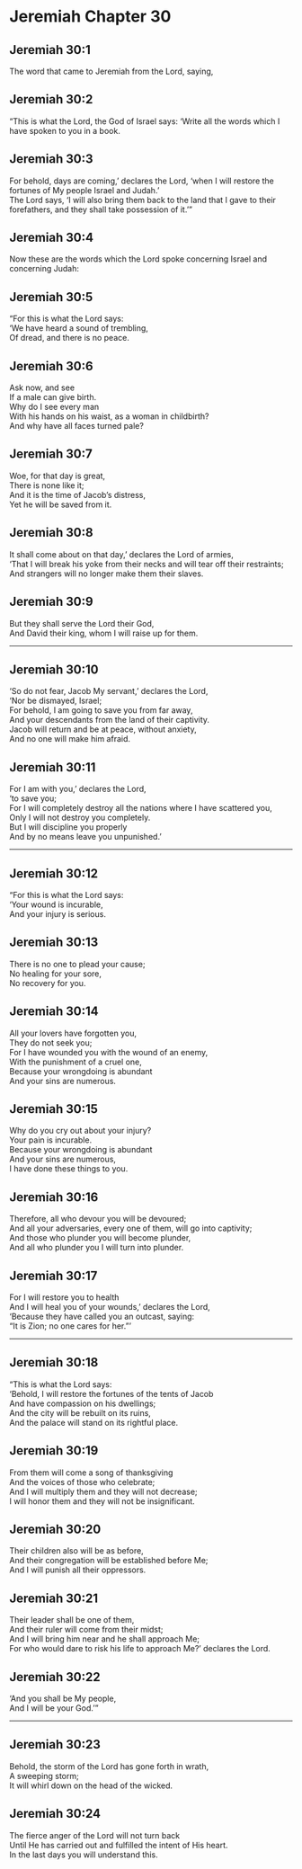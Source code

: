 # Jeremiah Chapter 30

## Jeremiah 30:1  
The word that came to Jeremiah from the Lord, saying,

## Jeremiah 30:2  
“This is what the Lord, the God of Israel says: ‘Write all the words which I have spoken to you in a book.

## Jeremiah 30:3  
For behold, days are coming,’ declares the Lord, ‘when I will restore the fortunes of My people Israel and Judah.’  
The Lord says, ‘I will also bring them back to the land that I gave to their forefathers, and they shall take possession of it.’”

## Jeremiah 30:4  
Now these are the words which the Lord spoke concerning Israel and concerning Judah:

## Jeremiah 30:5  
“For this is what the Lord says:  
‘We have heard a sound of trembling,  
Of dread, and there is no peace.

## Jeremiah 30:6  
Ask now, and see  
If a male can give birth.  
Why do I see every man  
With his hands on his waist, as a woman in childbirth?  
And why have all faces turned pale?

## Jeremiah 30:7  
Woe, for that day is great,  
There is none like it;  
And it is the time of Jacob’s distress,  
Yet he will be saved from it.

## Jeremiah 30:8  
It shall come about on that day,’ declares the Lord of armies,  
‘That I will break his yoke from their necks and will tear off their restraints;  
And strangers will no longer make them their slaves.

## Jeremiah 30:9  
But they shall serve the Lord their God,  
And David their king, whom I will raise up for them.

---

## Jeremiah 30:10  
‘So do not fear, Jacob My servant,’ declares the Lord,  
‘Nor be dismayed, Israel;  
For behold, I am going to save you from far away,  
And your descendants from the land of their captivity.  
Jacob will return and be at peace, without anxiety,  
And no one will make him afraid.

## Jeremiah 30:11  
For I am with you,’ declares the Lord,  
‘to save you;  
For I will completely destroy all the nations where I have scattered you,  
Only I will not destroy you completely.  
But I will discipline you properly  
And by no means leave you unpunished.’

---

## Jeremiah 30:12  
“For this is what the Lord says:  
‘Your wound is incurable,  
And your injury is serious.

## Jeremiah 30:13  
There is no one to plead your cause;  
No healing for your sore,  
No recovery for you.

## Jeremiah 30:14  
All your lovers have forgotten you,  
They do not seek you;  
For I have wounded you with the wound of an enemy,  
With the punishment of a cruel one,  
Because your wrongdoing is abundant  
And your sins are numerous.

## Jeremiah 30:15  
Why do you cry out about your injury?  
Your pain is incurable.  
Because your wrongdoing is abundant  
And your sins are numerous,  
I have done these things to you.

## Jeremiah 30:16  
Therefore, all who devour you will be devoured;  
And all your adversaries, every one of them, will go into captivity;  
And those who plunder you will become plunder,  
And all who plunder you I will turn into plunder.

## Jeremiah 30:17  
For I will restore you to health  
And I will heal you of your wounds,’ declares the Lord,  
‘Because they have called you an outcast, saying:  
“It is Zion; no one cares for her.”’

---

## Jeremiah 30:18  
“This is what the Lord says:  
‘Behold, I will restore the fortunes of the tents of Jacob  
And have compassion on his dwellings;  
And the city will be rebuilt on its ruins,  
And the palace will stand on its rightful place.

## Jeremiah 30:19  
From them will come a song of thanksgiving  
And the voices of those who celebrate;  
And I will multiply them and they will not decrease;  
I will honor them and they will not be insignificant.

## Jeremiah 30:20  
Their children also will be as before,  
And their congregation will be established before Me;  
And I will punish all their oppressors.

## Jeremiah 30:21  
Their leader shall be one of them,  
And their ruler will come from their midst;  
And I will bring him near and he shall approach Me;  
For who would dare to risk his life to approach Me?’ declares the Lord.

## Jeremiah 30:22  
‘And you shall be My people,  
And I will be your God.’”

---

## Jeremiah 30:23  
Behold, the storm of the Lord has gone forth in wrath,  
A sweeping storm;  
It will whirl down on the head of the wicked.

## Jeremiah 30:24  
The fierce anger of the Lord will not turn back  
Until He has carried out and fulfilled the intent of His heart.  
In the last days you will understand this.
